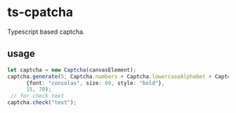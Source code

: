 # ts-cpatcha

Typescript based captcha.

## usage

```typescript
let captcha = new Captcha(canvasElement);
captcha.generate(5, Captcha.numbers + Captcha.lowercaseAlphabet + Captcha.uppercaseAlphabet,
      {font: "consolas", size: 60, style: "bold"},
      15, 70);
 // for check text
captcha.check("text");
```
